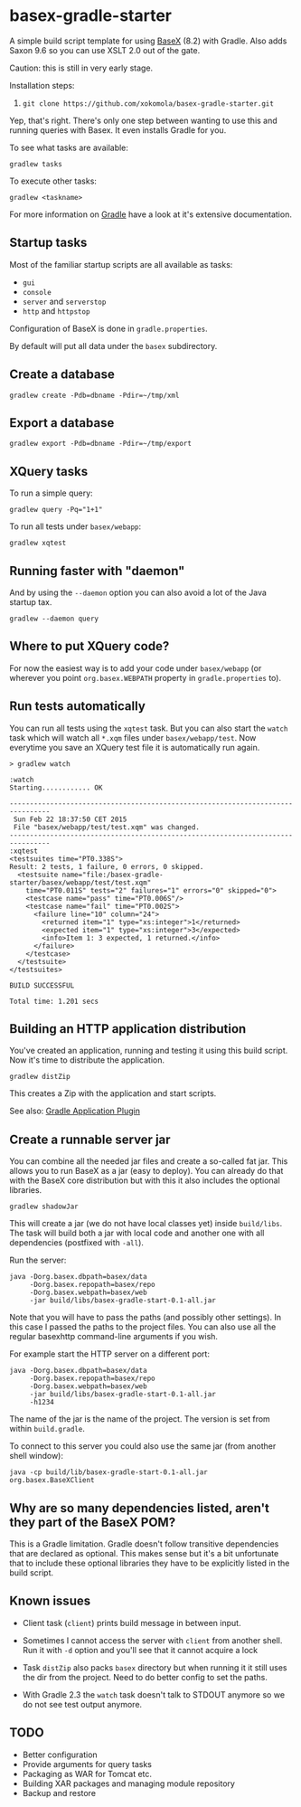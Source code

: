# basex-gradle-starter

A simple build script template for using [BaseX](basex.org) (8.2) with Gradle. Also adds Saxon 9.6 so you can use XSLT 2.0 out of the gate.

Caution: this is still in very early stage.

Installation steps:

1. `git clone https://github.com/xokomola/basex-gradle-starter.git`

Yep, that's right. There's only one step between wanting to use this and running
queries with Basex. It even installs Gradle for you.

To see what tasks are available:

    gradlew tasks

To execute other tasks:

    gradlew <taskname>

For more information on [Gradle](https://gradle.org) have a look at it's
extensive documentation.


## Startup tasks

Most of the familiar startup scripts are all available as tasks:

- `gui`
- `console`
- `server` and `serverstop`
- `http` and `httpstop`

Configuration of BaseX is done in `gradle.properties`.

By default will put all data under the `basex` subdirectory.

## Create a database

    gradlew create -Pdb=dbname -Pdir=~/tmp/xml

## Export a database

    gradlew export -Pdb=dbname -Pdir=~/tmp/export

## XQuery tasks

To run a simple query:

    gradlew query -Pq="1+1"

To run all tests under `basex/webapp`:

    gradlew xqtest


## Running faster with "daemon"

And by using the `--daemon` option you can also avoid a lot of the Java startup
tax.

    gradlew --daemon query


## Where to put XQuery code?

For now the easiest way is to add your code under `basex/webapp` (or wherever
you point `org.basex.WEBPATH` property in `gradle.properties` to).

## Run tests automatically

You can run all tests using the `xqtest` task. But you can also start the `watch`
task which will watch all `*.xqm` files under `basex/webapp/test`. Now everytime
you save an XQuery test file it is automatically run again.

    > gradlew watch

    :watch
    Starting............ OK
    
    --------------------------------------------------------------------------------
     Sun Feb 22 18:37:50 CET 2015
     File "basex/webapp/test/test.xqm" was changed.
    --------------------------------------------------------------------------------
    :xqtest
    <testsuites time="PT0.338S">
    Result: 2 tests, 1 failure, 0 errors, 0 skipped.
      <testsuite name="file:/basex-gradle-starter/basex/webapp/test/test.xqm" 
        time="PT0.011S" tests="2" failures="1" errors="0" skipped="0">
        <testcase name="pass" time="PT0.006S"/>
        <testcase name="fail" time="PT0.002S">
          <failure line="10" column="24">
            <returned item="1" type="xs:integer">1</returned>
            <expected item="1" type="xs:integer">3</expected>
            <info>Item 1: 3 expected, 1 returned.</info>
          </failure>
        </testcase>
      </testsuite>
    </testsuites>
    
    BUILD SUCCESSFUL
    
    Total time: 1.201 secs
    
## Building an HTTP application distribution

You've created an application, running and testing it using this build script.
Now it's time to distribute the application.

    gradlew distZip

This creates a Zip with the application and start scripts.

See also: [Gradle Application
Plugin](http://gradle.org/docs/current/userguide/application_plugin.html)
  
## Create a runnable server jar

You can combine all the needed jar files and create a so-called fat jar. This
allows you to run BaseX as a jar (easy to deploy). You can already do that
with the BaseX core distribution but with this it also includes the optional
libraries.

    gradlew shadowJar

This will create a jar (we do not have local classes yet) inside `build/libs`.
The task will build both a jar with local code and another one with all
dependencies (postfixed with `-all`).

Run the server:

    java -Dorg.basex.dbpath=basex/data
         -Dorg.basex.repopath=basex/repo 
         -Dorg.basex.webpath=basex/web
         -jar build/libs/basex-gradle-start-0.1-all.jar

Note that you will have to pass the paths (and possibly other settings). In this
case I passed the paths to the project files. You can also use all the regular
basexhttp command-line arguments if you wish.

For example start the HTTP server on a different port:

    java -Dorg.basex.dbpath=basex/data
         -Dorg.basex.repopath=basex/repo 
         -Dorg.basex.webpath=basex/web
         -jar build/libs/basex-gradle-start-0.1-all.jar
         -h1234

The name of the jar is the name of the project. The version is set from within
`build.gradle`.

To connect to this server you could also use the same jar (from another shell
window):

    java -cp build/lib/basex-gradle-start-0.1-all.jar org.basex.BaseXClient

## Why are so many dependencies listed, aren't they part of the BaseX POM?

This is a Gradle limitation. Gradle doesn't follow transitive dependencies that
are declared as optional. This makes sense but it's a bit unfortunate that to
include these optional libraries they have to be explicitly listed in the build
script.

## Known issues

- Client task (`client`) prints build message in between input.

- Sometimes I cannot access the server with `client` from another shell. Run it
  with `-d` option and you'll see that it cannot acquire a lock
  
- Task `distZip` also packs `basex` directory but when running it it still uses
  the dir from the project. Need to do better config to set the paths.

- With Gradle 2.3 the `watch` task doesn't talk to STDOUT anymore so we do
  not see test output anymore.

## TODO

- Better configuration
- Provide arguments for query tasks
- Packaging as WAR for Tomcat etc.
- Building XAR packages and managing module repository
- Backup and restore
